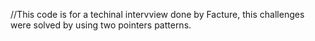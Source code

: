 //This code is for a techinal intervview done by Facture, this challenges were solved by using two pointers patterns.

